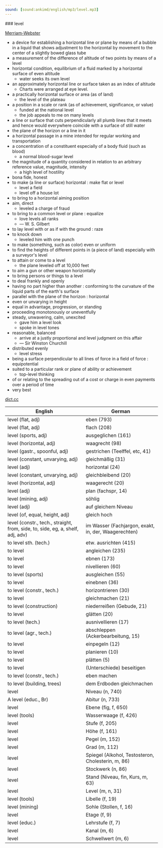 ```yaml
---
sound: [sound:ankimd/english/mp3/level.mp3]
---
```


\### level

[Merriam-Webster](https://www.merriam-webster.com/dictionary/level)

- a device for establishing a horizontal line or plane by means of a bubble in a liquid that shows adjustment to the horizontal by movement to the center of a slightly bowed glass tube
- a measurement of the difference of altitude of two points by means of a level
- horizontal condition, equilibrium of a fluid marked by a horizontal surface of even altitude
    - water seeks its own level
- an approximately horizontal line or surface taken as an index of altitude
    - Charts were arranged at eye level.
- a practically horizontal surface or area (as of land)
    - the level of the plateau
- a position in a scale or rank (as of achievement, significance, or value)
    - funded at the national level
    - the job appeals to me on many levels
- a line or surface that cuts perpendicularly all plumb lines that it meets and hence would everywhere coincide with a surface of still water
- the plane of the horizon or a line in it
- a horizontal passage in a mine intended for regular working and transportation
- a concentration of a constituent especially of a body fluid (such as blood)
    - a normal blood-sugar level
- the magnitude of a quantity considered in relation to an arbitrary reference value, magnitude, intensity
    - a high level of hostility
- bona fide, honest
- to make (a line or surface) horizontal : make flat or level
    - level a field
    - level off a house lot
- to bring to a horizontal aiming position
- aim, direct
    - leveled a charge of fraud
- to bring to a common level or plane : equalize
    - love levels all ranks
    - — W. S. Gilbert
- to lay level with or as if with the ground : raze
- to knock down
    - leveled him with one punch
- to make (something, such as color) even or uniform
- to find the heights of different points in (a piece of land) especially with a surveyor's level
- to attain or come to a level
    - the plane leveled off at 10,000 feet
- to aim a gun or other weapon horizontally
- to bring persons or things to a level
- to deal frankly and openly
- having no part higher than another : conforming to the curvature of the liquid parts of the earth's surface
- parallel with the plane of the horizon : horizontal
- even or unvarying in height
- equal in advantage, progression, or standing
- proceeding monotonously or uneventfully
- steady, unwavering, calm, unexcited
    - gave him a level look
    - spoke in level tones
- reasonable, balanced
    - arrive at a justly proportional and level judgment on this affair
    - — Sir Winston Churchill
- distributed evenly
    - level stress
- being a surface perpendicular to all lines of force in a field of force : equipotential
- suited to a particular rank or plane of ability or achievement
    - top-level thinking
- of or relating to the spreading out of a cost or charge in even payments over a period of time
- very best

[dict.cc](https://www.dict.cc/level)

| English        | German       |
| -------------- | ------------ |
| level (flat, adj) | eben (793) |
| level (flat, adj) | flach (208) |
| level (sports, adj) | ausgeglichen (161) |
| level (horizontal, adj) | waagrecht (98) |
| level (gastr., spoonful, adj) | gestrichen (Teelffel, etc, 41) |
| level (constant, unvarying, adj) | gleichmäßig (31) |
| level (adj) | horizontal (24) |
| level (constant, unvarying, adj) | gleichbleibend (20) |
| level (horizontal, adj) | waagerecht (20) |
| level (adj) | plan (fachspr, 14) |
| level (mining, adj) | söhlig |
| level (adj) | auf gleichem Niveau |
| level (of, equal, height, adj) | gleich hoch |
| level (constr., tech., straight, from, side, to, side, eg, a, shelf, adj, adv) | im Wasser (Fachjargon, exakt, in, der, Waagerechten) |
| to level sth. (tech.) | etw. ausrichten (415) |
| to level | angleichen (235) |
| to level | ebnen (173) |
| to level | nivellieren (60) |
| to level (sports) | ausgleichen (55) |
| to level | einebnen (36) |
| to level (constr., tech.) | horizontrieren (30) |
| to level | gleichmachen (21) |
| to level (construction) | niederreißen (Gebude, 21) |
| to level | glätten (20) |
| to level (tech.) | ausnivellieren (17) |
| to level (agr., tech.) | abschleppen (Ackerbearbeitung, 15) |
| to level | einpegeln (12) |
| to level | planieren (10) |
| to level | plätten (5) |
| to level | (Unterschiede) beseitigen |
| to level (constr., tech.) | eben machen |
| to level (building, trees) | dem Erdboden gleichmachen |
| level | Niveau (n, 740) |
| A level (educ., Br) | Abitur (n, 733) |
| level | Ebene (fig, f, 650) |
| level (tools) | Wasserwaage (f, 426) |
| level | Stufe (f, 205) |
| level | Höhe (f, 161) |
| level | Pegel (m, 152) |
| level | Grad (m, 112) |
| level | Spiegel (Alkohol, Testosteron, Cholesterin, m, 86) |
| level | Stockwerk (n, 86) |
| level | Stand (Niveau, fin, Kurs, m, 63) |
| level | Level (m, n, 31) |
| level (tools) | Libelle (f, 19) |
| level (mining) | Sohle (Stollen, f, 16) |
| level | Etage (f, 9) |
| level (educ.) | Lehrstufe (f, 7) |
| level | Kanal (m, 6) |
| level | Schwellwert (m, 6) |
